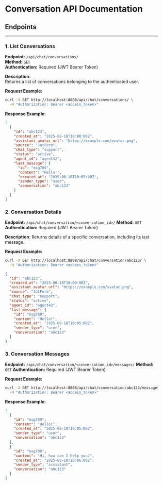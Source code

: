 # Conversation API Documentation

## Endpoints

---

### 1. List Conversations

**Endpoint:** `/api/chat/conversations/`  
**Method:** `GET`  
**Authentication:** Required (JWT Bearer Token)

**Description:**  
Returns a list of conversations belonging to the authenticated user.

**Request Example:**

```bash
curl -X GET http://localhost:8808/api/chat/conversations/ \
  -H "Authorization: Bearer <access_token>"
```

**Response Example:**

```json
[
  {
    "id": "abc123",
    "created_at": "2025-08-18T10:00:00Z",
    "assistant_avatar_url": "https://example.com/avatar.png",
    "source": "JotForm",
    "chat_type": "support",
    "status": "active",
    "agent_id": "agent42",
    "last_message": {
      "id": "msg789",
      "content": "Hello!",
      "created_at": "2025-08-18T10:05:00Z",
      "sender_type": "user",
      "conversation": "abc123"
    }
  }
]
```

### 2. Conversation Details

**Endpoint:** `/api/chat/conversation/<conversation_id>/`
**Method:** `GET`
**Authentication:** Required (JWT Bearer Token)

**Description:**
Returns details of a specific conversation, including its last message.

**Request Example:**

```bash
curl -X GET http://localhost:8808/api/chat/conversation/abc123/ \
  -H "Authorization: Bearer <access_token>"
```

```json
{
  "id": "abc123",
  "created_at": "2025-08-18T10:00:00Z",
  "assistant_avatar_url": "https://example.com/avatar.png",
  "source": "JotForm",
  "chat_type": "support",
  "status": "active",
  "agent_id": "agent42",
  "last_message": {
    "id": "msg789",
    "content": "Hello!",
    "created_at": "2025-08-18T10:05:00Z",
    "sender_type": "user",
    "conversation": "abc123"
  }
}
```

### 3. Conversation Messages

**Endpoint:** `/api/chat/conversation/<conversation_id>/messages/`
**Method:** `GET`
**Authentication:** Required (JWT Bearer Token)

**Request Example:**

```bash
curl -X GET http://localhost:8808/api/chat/conversation/abc123/messages/ \
  -H "Authorization: Bearer <access_token>"
```

**Response Example:**

```json
[
  {
    "id": "msg789",
    "content": "Hello!",
    "created_at": "2025-08-18T10:05:00Z",
    "sender_type": "user",
    "conversation": "abc123"
  },
  {
    "id": "msg790",
    "content": "Hi, how can I help you?",
    "created_at": "2025-08-18T10:06:00Z",
    "sender_type": "assistant",
    "conversation": "abc123"
  }
]
```
